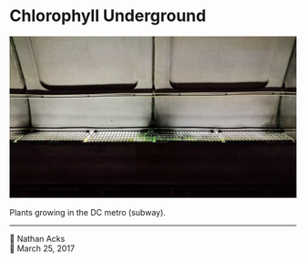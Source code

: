 # Chlorophyll Underground

![Plants growing out of a grill covering a bank of lights underground at a DC metro stop](assets/b1dfe606a0a892f9e039fc0e27a48579.webp)

Plants growing in the DC metro (subway).

- - - -

👤 Nathan Acks  
📅 March 25, 2017
